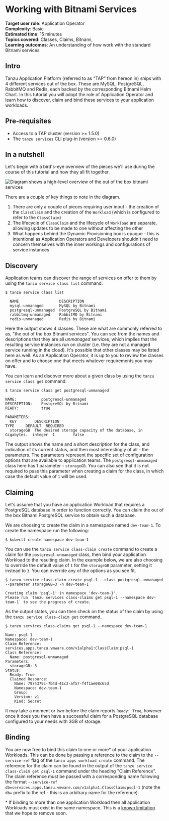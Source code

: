 # Working with Bitnami Services

**Target user role**:       Application Operator<br />
**Complexity**:             Basic<br />
**Estimated time**:         15 minutes<br />
**Topics covered**:         Classes, Claims, Bitnami,<br />
**Learning outcomes**:      An understanding of how work with the standard Bitnami services<br />

## Intro

Tanzu Application Platform (referred to as "TAP" from hereon in) ships with 4 different services out of the box. These are MySQL, PostgreSQL, RabbitMQ and Redis, each backed by the corresponding Bitnami Helm Chart. In this tutorial you will adopt the role of Application Operator and learn how to discover, claim and bind these services to your application workloads.

## Pre-requisites

* Access to a TAP cluster (version >= 1.5.0)
* The `tanzu services` CLI plug-in (version >= 0.6.0)

## In a nutshell

Let's begin with a bird's-eye overview of the pieces we'll use during the course of this tutorial and how they all fit together. 

![Diagram shows a high-level overview of the out of the box bitnami services](../../images/stk-dynamic-provisioning-bitnami-services.png)

There are a couple of key things to note in the diagram.

1. There are only a couple of pieces requiring user input - the creation of the `ClassClaim` and the creation of the `Workload` (which is configured to refer to the `ClassClaim`)
1. The lifecycle of `ClassClaim` and the lifecycle of `Workload` are separate, allowing updates to be made to one without affecting the other
1. What happens behind the Dynamic Provisioning box is opaque - this is intentional as Application Operators and Developers shouldn't need to concern themselves with the inner workings and configurations of service instances

## Discovery

Application teams can discover the range of services on offer to them by using the `tanzu service class list` command.

```console
$ tanzu service class list

  NAME                  DESCRIPTION                                                                     
  mysql-unmanaged       MySQL by Bitnami                                                                
  postgresql-unmanaged  PostgreSQL by Bitnami                                                           
  rabbitmq-unmanaged    RabbitMQ by Bitnami                                                             
  redis-unmanaged       Redis by Bitnami
```

Here the output shows 4 classes. These are what are commonly referred to as, "the out of the box Bitnami services". You can see from the names and descriptions that they are all _unmanaged_ services, which implies that the resulting service instances run on cluster (i.e. they are not a managed service running in the cloud). It's possible that other classes may be listed here as well. As an Application Operator, it is up to you to review the classes on offer and to choose one that meets whatever requirements you may have.

You can learn and discover more about a given class by using the `tanzu service class get` command.

```console
$ tanzu service class get postgresql-unmanaged

NAME:           postgresql-unmanaged
DESCRIPTION:    PostgreSQL by Bitnami
READY:          true

PARAMETERS:
  KEY        DESCRIPTION                                                  TYPE     DEFAULT  REQUIRED  
  storageGB  The desired storage capacity of the database, in Gigabytes.  integer  1        false
```

The output shows the name and a short description for the class, and indication of its current status, and then most interestingly of all - the parameters. The parameters represent the specific set of configuration options that are available to application teams. The `postgresql-unmanaged` class here has 1 parameter - `storageGB`. You can also see that it is not required to pass this parameter when creating a claim for the class, in which case the default value of `1` will be used.

## Claiming

Let's assume that you have an application Workload that requires a PostgreSQL database in order to function correctly. You can claim the out of the box Bitnami PostgreSQL service to obtain such a database.

We are choosing to create the claim in a namespace named `dev-team-1`. To create
the namespace run the following:

```console
$ kubectl create namespace dev-team-1
```

You can use the `tanzu service class-claim create` command to create a claim for the `postgresql-unmanaged` class, then bind your application Workload to the resulting claim. In the example below, we are also choosing to override the default value of `1` for the `storageGB` parameter, setting it instead to `3`.  You can override any of the options as you see fit.

```console
$ tanzu service class-claim create psql-1 --class postgresql-unmanaged --parameter storageGB=3 -n dev-team-1

Creating claim 'psql-1' in namespace 'dev-team-1'.
Please run `tanzu services class-claims get psql-1 --namespace dev-team-1` to see the progress of create.
```

As the output states, you can then check on the status of the claim by using the `tanzu service class-claim get` command.

```console
$ tanzu services class-claims get psql-1 --namespace dev-team-1

Name: psql-1
Namespace: dev-team-1
Claim Reference: services.apps.tanzu.vmware.com/v1alpha1:ClassClaim:psql-1
Class Reference: 
  Name: postgresql-unmanaged
Parameters: 
  storageGB: 3
Status: 
  Ready: True
  Claimed Resource: 
    Name: 7974379c-7b4d-41c3-af57-f4f1ae08c65d
    Namespace: dev-team-1
    Group: 
    Version: v1
    Kind: Secret
```

It may take a moment or two before the claim reports `Ready: True`, however once it does you then have a successful claim for a PostgreSQL database configured to your needs with 3GB of storage.

## Binding

You are now free to bind this claim to one or more* of your application Workloads. This can be done by passing a reference to the claim to the `--service-ref` flag of the `tanzu apps workload create` command. The reference for the claim can be found in the output of the `tanzu service class-claim get psql-1` command under the heading "Claim Reference". The claim reference must be passed with a corresponding name following the format `--service-ref db=services.apps.tanzu.vmware.com/v1alpha1:ClassClaim:psql-1` (note the `db=` prefix to the ref - this is an arbitrary name for the reference).

\* If binding to more than one application Workload then all application Workloads must exist in the same namespace. This is a [known limitation](../reference/known-limitations.hbs.md#stk-known-limitation-multi-workloads) that we hope to remove soon.

